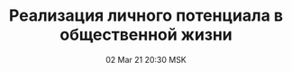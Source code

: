 ---
title: "Реализация личного потенциала в общественной жизни"
date: "02 Mar 21 20:30 MSK"
draft: false
speakers: ["vasiliy-golubyatnikov"]
---
